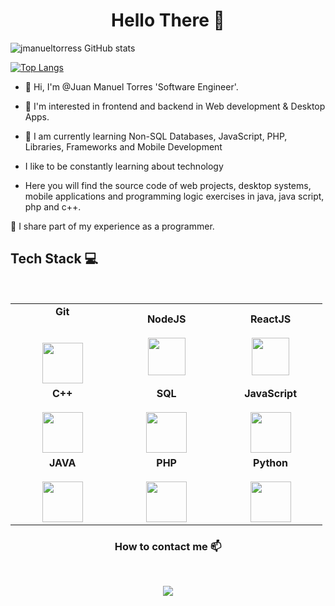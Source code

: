 <h1 align="center"> Hello There 👋 </h1>



![jmanueltorress GitHub stats](https://github-readme-stats.vercel.app/api?username=jmanueltorress&show_icons=true&theme=transparent)

[![Top Langs](https://github-readme-stats.vercel.app/api/top-langs/?username=jmanueltorress)](https://github.com/jmanueltorress)

- 👋 Hi, I'm @Juan Manuel Torres 'Software Engineer'.

- 👾 I'm interested in frontend and backend in Web development & Desktop Apps.
- 🌱 I am currently learning Non-SQL Databases, JavaScript, PHP, Libraries, Frameworks and Mobile Development

- I like to be constantly learning about technology


- Here you will find the source code of web projects, desktop systems, mobile applications and programming logic exercises in java, java script, php and c++.

🌟 I share part of my experience as a programmer.

## Tech Stack :computer:

<br>
<table>
<tbody>
 <tr>

<td align="center" width="20%">
<span><b><center>Git</center></b></span>  <br>
   <br>
<img height=65px src="https://img.icons8.com/ios-glyphs/2x/github-2.png"> 
</td>

<td align="center" width="20%">
<span><b><center>NodeJS</center></b></span>  <br>
<img height=60px src="https://img.icons8.com/color/2x/nodejs.png"> 
</td>

<td align="center" width="20%">
<span><b><center>ReactJS</center></b></span> <br>
<img height=60px src="https://img.icons8.com/ultraviolet/2x/react.png"> 
</td>
   

</tr>


<tr>

<td align="center" width="20%">
<span><b><center>C++ </center></b></span>  <br>
<img height=65px src="https://isocpp.org/assets/images/cpp_logo.png"> 
</td>
  
<td align="center" width="20%">
<span><b><center>SQL</center></b></span>  <br>
<img height=65px src="https://img.icons8.com/ios-filled/2x/sql.png"> 
</td>
  
<td align="center" width="20%">
<span><b><center>JavaScript</center></b></span>  <br>
<img height=65px src="https://img.icons8.com/color/2x/javascript.png"> 
</td>
  
   
</tr>
  
<tr>
  <td align="center" width="20%">
<span><b><center>JAVA</center></b></span> <br>
<img height=65px src="https://img.icons8.com/color/2x/java.png"> 
</td>
  <td align="center" width="20%">
<span><b><center>PHP</center></b></span> <br>
<img height=65px src="https://img.icons8.com/color/2x/elephant.png"> 
</td>
  
  <td align="center" width="20%">
<span><b><center>Python</center></b></span> <br>
<img height=65px src="https://img.icons8.com/color/2x/python.png"> 
</td>
</tr>


</tbody>
</table>

<h3 align="center"> How to contact me 📫 </h3>
<br />
<p align="center">
<a href="https://www.linkedin.com/in/juanmanuel-ts/"><img src="https://img.shields.io/badge/linkedin-%230077B5.svg?&style=for-the-badge&logo=linkedin&logoColor=white"/></a>
 <!---
<a href="#"><img src="https://img.shields.io/badge/instagram-%23E4405F.svg?&style=for-the-badge&logo=instagram&logoColor=white"/></a>
--->

</p>

<!---
/Readme.md
--->


